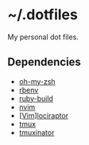 # ~/.dotfiles

My personal dot files.

## Dependencies

- [oh-my-zsh](https://github.com/robbyrussell/oh-my-zsh)
- [rbenv](https://github.com/rbenv/rbenv)
- [ruby-build](https://github.com/rbenv/ruby-build#installing-as-an-rbenv-plugin-recommended)
- [nvim](https://neovim.io/)
- [[Vim]lociraptor](https://github.com/Lucasosf/vimlociraptor)
- [tmux](https://tmux.github.io/)
- [tmuxinator](https://github.com/tmuxinator/tmuxinator)
